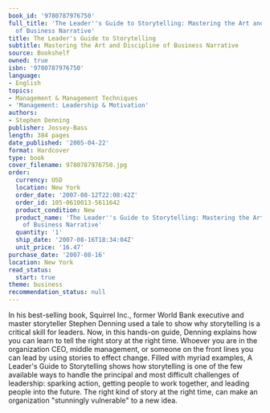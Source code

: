 ```yaml
---
book_id: '9780787976750'
full_title: 'The Leader''s Guide to Storytelling: Mastering the Art and Discipline
  of Business Narrative'
title: The Leader's Guide to Storytelling
subtitle: Mastering the Art and Discipline of Business Narrative
source: Bookshelf
owned: true
isbn: '9780787976750'
language:
- English
topics:
- Management & Management Techniques
- 'Management: Leadership & Motivation'
authors:
- Stephen Denning
publisher: Jossey-Bass
length: 384 pages
date_published: '2005-04-22'
format: Hardcover
type: book
cover_filename: 9780787976750.jpg
order:
  currency: USD
  location: New York
  order_date: '2007-08-12T22:08:42Z'
  order_id: 105-0610013-5611642
  product_condition: New
  product_name: 'The Leader''s Guide to Storytelling: Mastering the Art and Discipline
    of Business Narrative'
  quantity: '1'
  ship_date: '2007-08-16T18:34:04Z'
  unit_price: '16.47'
purchase_date: '2007-08-16'
location: New York
read_status:
  start: true
theme: business
recommendation_status: null
---
```

In his best-selling book, Squirrel Inc., former World Bank executive and master storyteller Stephen Denning used a tale to show why storytelling is a critical skill for leaders. Now, in this hands-on guide, Denning explains how you can learn to tell the right story at the right time. Whoever you are in the organization CEO, middle management, or someone on the front lines you can lead by using stories to effect change. Filled with myriad examples, A Leader's Guide to Storytelling shows how storytelling is one of the few available ways to handle the principal and most difficult challenges of leadership: sparking action, getting people to work together, and leading people into the future. The right kind of story at the right time, can make an organization "stunningly vulnerable" to a new idea.
